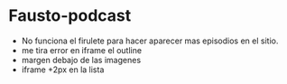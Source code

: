 # Fausto-podcast

- No funciona el firulete para hacer aparecer mas episodios en el sitio.
- me tira error en iframe el outline
- margen debajo de las imagenes
- iframe +2px en la lista
